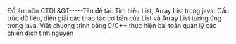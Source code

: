 Đồ án môn CTDL&GT-----Tên đề tài: Tìm hiểu List, Array List trong java: Cấu trúc dữ liệu, diễn giải các thao tác cơ bản của List và Array List tương ứng trong java. Viết chương trình bằng C/C++ thực hiện bài toán quản lý các chiến dịch tình nguyện
